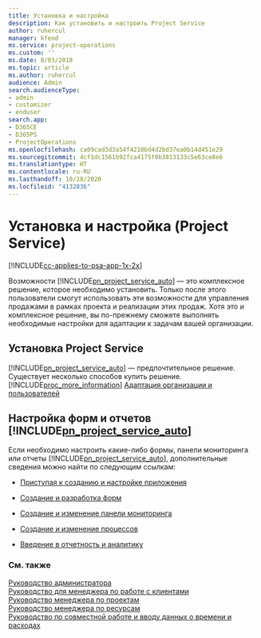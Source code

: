 ```yaml
---
title: Установка и настройка
description: Как установить и настроить Project Service
author: ruhercul
manager: kfend
ms.service: project-operations
ms.custom: ''
ms.date: 8/03/2018
ms.topic: article
ms.author: ruhercul
audience: Admin
search.audienceType:
- admin
- customizer
- enduser
search.app:
- D365CE
- D365PS
- ProjectOperations
ms.openlocfilehash: ca09cad3d3a54f4210bd4d2bd37ea0b14d451e29
ms.sourcegitcommit: 4cf1dc1561b92fca4175f0b3813133c5e63ce8e6
ms.translationtype: HT
ms.contentlocale: ru-RU
ms.lasthandoff: 10/28/2020
ms.locfileid: "4132836"
---
```

# <a name="install-and-customize-project-service"></a>Установка и настройка (Project Service)

[!INCLUDE[cc-applies-to-psa-app-1x-2x](../includes/cc-applies-to-psa-app-1x-2x.md)]

Возможности [!INCLUDE[pn_project_service_auto](../includes/pn-project-service-auto.md)] — это комплексное решение, которое необходимо установить. Только после этого пользователи смогут использовать эти возможности для управления продажами в рамках проекта и реализации этих продаж. Хотя это и комплексное решение, вы по-прежнему сможете выполнять необходимые настройки для адаптации к задачам вашей организации.  
<!-- TODO: I expect to find the information on how to get and install this here. Please find that and add it here. Same for Project Service.--> 
  
## <a name="install-project-service"></a>Установка Project Service  
 [!INCLUDE[pn_project_service_auto](../includes/pn-project-service-auto.md)] — предпочтительное решение. Существует несколько способов купить решение. [!INCLUDE[proc_more_information](../includes/proc-more-information.md)] [Адаптация организации и пользователей](https://docs.microsoft.com/dynamics365/customerengagement/on-premises/admin/onboard-your-organization-and-users-to-dynamics-365-online)  
  
## <a name="customize-pn_project_service_auto-forms-and-reports"></a>Настройка форм и отчетов [!INCLUDE[pn_project_service_auto](../includes/pn-project-service-auto.md)]  
 Если необходимо настроить какие-либо формы, панели мониторинга или отчеты [!INCLUDE[pn_project_service_auto](../includes/pn-project-service-auto.md)], дополнительные сведения можно найти по следующим ссылкам:  
  
- [Приступая к созданию и настройке приложения](https://docs.microsoft.com/dynamics365/customerengagement/on-premises/customize/getting-started-customization)  
  
- [Создание и разработка форм](https://docs.microsoft.com/dynamics365/customerengagement/on-premises/customize/create-design-forms)  
  
- [Создание и изменение панели мониторинга](https://docs.microsoft.com/dynamics365/customerengagement/on-premises/customize/create-edit-dashboards)  
  
- [Создание и изменение процессов](https://docs.microsoft.com/dynamics365/customerengagement/on-premises/customize/guide-staff-through-common-tasks-processes)  
  
- [Введение в отчетность и аналитику](https://docs.microsoft.com/dynamics365/customerengagement/on-premises/analytics/reporting-analytics-with-dynamics-365)  
  
### <a name="see-also"></a>См. также  
 [Руководство администратора](../psa/admin-guide.md)   
 [Руководство для менеджера по работе с клиентами](../psa/account-manager-guide.md)   
 [Руководство менеджера по проектам](../psa/project-manager-guide.md)   
 [Руководство менеджера по ресурсам](../psa/resource-manager-guide.md)   
 [Руководство по совместной работе и вводу данных о времени и расходах](../psa/time-expense-collaboration-guide.md)
